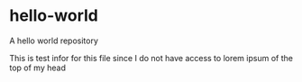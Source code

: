 # hello-world
A hello world repository

This is test infor for this file since I do not have access to lorem ipsum of the top of my head

